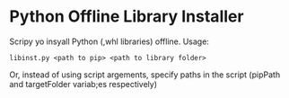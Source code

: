 # Python Offline Library Installer
Scripy yo insyall Python (,whl libraries) offline. Usage:

`libinst.py <path to pip> <path to library folder>`

Or, instead of using script argements, specify paths in the script (pipPath and targetFolder variab;es respectively)
